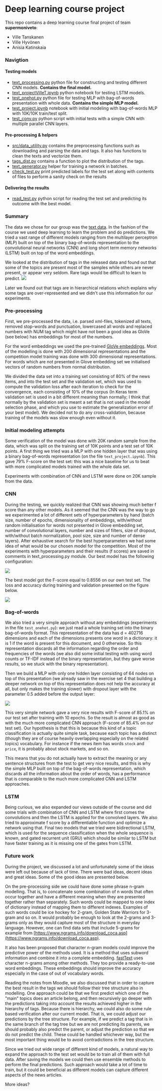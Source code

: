 # Deep learning course project

This repo contains a deep learning course final project of team **supermoniveto**:
- Ville Tanskanen
- Ville Hyvönen
- Anisia Katinskaia


### Navigtion

#### Testing models
* [text_processing.py](https://github.com/vioshyvo/team-supermoniveto/blob/master/text_processing.py) python file for constructing and testing different CNN models. **Contains the final model.**
* [text_projectVilleT.ipynb](https://github.com/vioshyvo/team-supermoniveto/blob/master/text_projectVilleT.ipynb) python notebook for testing LSTM models.
* [test_onehot.py](https://github.com/vioshyvo/team-supermoniveto/blob/master/test_onehot.py) python file for testing MLP with bag-of-words presentation with whole data. **Contains the simple MLP model.**
* [test_project.ipynb](https://github.com/vioshyvo/team-supermoniveto/blob/master/test_project.ipynb) notebook with initial modeling with bag-of-words MLP with 10K/10K train/test split.
* [test_conv.py](https://github.com/vioshyvo/team-supermoniveto/blob/master/test_conv.py) python script with initial tests with a simple CNN with multiple parallel CNN layers.

#### Pre-processing & helpers

* [src/data_utility.py](https://github.com/vioshyvo/team-supermoniveto/blob/master/src/data_utility.py) contains the preprocessing functions such as downloading and parsing the data and tags. It also has functions to clean the texts and vectorize them.
* [tags_dist.py](https://github.com/vioshyvo/team-supermoniveto/blob/master/tags_dist.py) contains a function to plot the distribution of the tags.
* [text_generator.py](https://github.com/vioshyvo/team-supermoniveto/blob/master/text_generator.py) helper for training a network in batches.
* [check_test.py](https://github.com/vioshyvo/team-supermoniveto/blob/master/check_test.py) print predicted labels for the test set along with contents of files to perform a sanity check on the results

#### Delivering the results
* [read_test.py](https://github.com/vioshyvo/team-supermoniveto/blob/master/read_test.py) python script for reading the test set and predicting its outcome with the best model.


### Summary

The data we chose for our group was the [text data](https://keras.io/datasets/#reuters-newswire-topics-classification).
In the fashion of the course we used deep learning to learn the problem and do predictions.
We tried a vast range of different models ranging from the multilayer perceptron (MLP) built on top of the binary bag-of-words representation to the convolutional neural networks (CNN) and long short term memory networks (LSTM) built on top of the word embeddings.

We looked at the distribution of tags in the released data and found out that some of the topics are present most of the samples
 while others are never present, or appear very seldom. Rare tags would be difficult to learn to predict.
![](images/Figure_1.png)

Later we found out that tags are in hierarchical relations which explains why some tags are over-represented and we didn't
use this information for our experiments.

### Pre-processing

First, we pre-processed the data, i.e. parsed xml-files, tokenized all texts, removed stop-words and punctuation,
lowercased all words and replaced numbers with NUM tag which might have not been a good idea as GloVe (see below) has embeddings for most of the numbers.

For the word embeddings we used the pre-trained [GloVe embeddings](https://nlp.stanford.edu/projects/glove/).
Most of the modelling is done with 200 dimensional representations and the competition model training was done with
300 dimensional representations. For words which are not presented in Glove embedding set we initialised vectors
of random numbers from normal distribution.

We divided the data set into a training set consisting of 80% of the news items, and into the test set and the validation set, which was used to compute the validation loss after each iteration to check for the convergence, each consisting of 10% of the corpus (In Keras term validation set is used in a bit different meaning than normally; I think that normally by the validation set is meant a set that is not used in the model selection phase, and which you use to estimate the generalization error of your best model). We decided not to do any cross-validation, because training of the models was slow enough even without it.

### Initial modeling attempts

Some verification of the model was done with 20K random sample from the data, which was split on the training set of 10K points and a test set of 10K points. A first thing we tried was a MLP with one hidden layer that was using a binary bag-of-words representation (on the file `text_project.ipynb`). This gave 79% F-score on the test set: this was a nice baseline for us to beat with more complicated models trained with the whole data set.

 Experiments with combination of CNN and LSTM were done on
20K sample from the data.



### CNN

During the testing, we quickly realized that CNN was showing much better f score than any other models. As it seemed that
the CNN was the way to go we experimented a lot of different sets of hyperparameters by hand (batch size, number of epochs,
dimensionality of embeddings, with/without random initialisation for words not presented in Glove embedding set, number of
convolutional layers, number and sizes of filters, size of dropout, with/without batch normalization, pool size, size and
number of dense layers). After exhaustive search for the best hyperparameters we had some idea of what would be
our chosen model for the competition. Most of the experiments with hyperparameters and their results (f scores) are
saved in comments in text_processing.py module. Our best model has the following configuration:

![](images/CNN_conf.png)

The best model got the F-score equal to 0.8556 on our own test set. The loss and accuracy during training and validation presented on the figure below.

![](images/loss_acc.png)


### Bag-of-words

We also tried a very simple approach without any embeddings (experiments in the file `test_onehot.py`): we just read a whole training set into the binary bag-of-words format. This representation of the data has d = 402716 dimensions and each of the dimensions presents one word in a dictionary: it is 1 if the word is present for this document, and 0 otherwise. So this representation discards all the information regarding the order and frequencies of the words (we also did some initial testing with using word counts or TF-IDF instead of the binary representation, but they gave worse results, so we stuck with the binary representation).

Then we build a MLP with only one hidden layer consisting of 64 nodes on top of this presentation (we already saw in the exercise set 4 that building a deeper network on top of this representation does not help the accuracy at all, but only makes the training slower) with dropout layer with the parameter 0.5 added before the output layer:

![](images/bow_model64.png)    

This very simple network gave a very nice results with F-score of 85.1% on our test set after training with 10 epochs. So the result is almost as good as with the much more complicated CNN approach (F-score of 85.4% on our test set). Our hypothesis is that this is because this kind of a topic classification is actually quite simple task, because each topic has a distinct (though they are of course heavily overlapping especially on the related topics) vocabulary. For instance if the news item has words `stock` and `price`, it is probably about stock markets, and so on.

This means that you do not actually have to extract the meaning or any sentence structures from the test to get very nice results, and this is why the simple MLP built on top of the bag-of-words representation, which discards all the information about the order of words, has a performance that is comparable to the much more complicated CNN and LSTM approaches.

### LSTM

Being curious, we also expanded our views outside of the course and did some trials
with combination of CNN and LSTM where first comes the convolutions and then the LSTM is applied for the convolved layers. We also tried to approximate f score by a differentiable function and optimize a network using that.
Final two models that we tried were bidirectional LSTM, which is used for the sequence classification when the whole sequence
is known, and gated recurrent unit (GRU) which should be similar to LSTM but have faster training as it is missing one
of the gates from LSTM.


### Future work

During the project, we discussed a lot and unfortunately some of the ideas were left out because of lack of time.
There were bad ideas, decent ideas and great ideas. Some of the good ideas are presented below.

On the pre-processing side we could have done some phrase n-gram modelling.
That is, to concatenate some combination of n words that often occur together and have a different meaning when
 they are presented together rather than separately. Such words could be mapped to one index of dictionary instead
  of mapping them to different indexes. Examples of such words could be ice hockey for 2-gram, Golden State Warriors for 3-gram and so on.
   It would probably be enough to look at the 2-grams and 3-grams only as they would capture most of the structure
   in everyday language. However, one can find data sets that include 5-grams for example from [https://www.ngrams.info/download_coca.asp](https://www.ngrams.info/download_coca.asp).

   It also has been proposed that character n-gram models could improve the predictive power of the methods used. It is a method that uses subword information and combine it into a complete embedding. [fastText](https://fasttext.cc/) uses character n-grams among other methods. They too provide a ready-to-use word embeddings. These embeddings should improve the accuracy especially in the case of out of vocabulary words.

Reading the notes from Moodle, we also discussed that in order to capture the best result
in the tags we should follow their tree structure also in modelling. One approach could be that we first predict which one
of the "main" topics does an article belong, and then recursively go deeper with the predictions taking into account
the results achieved higher in the hierarchy of tags. Because there is hierarchy, we could also do some rule based
verification after our current model. That is, we could adjust our predictions by the tree structure.
For example, if we predict a tag that is in the same branch of the tag tree but we are not predicting its parents,
we should probably also predict the parent, or adjust the prediction so that we do not predict the child.
These could be handled whichever way, but the most important thing would be to avoid contradictions in the tree structure.

Since we tried out wide range of different kind of models, a natural way to expand the approach to the test set would be to train all of them with full data. After saving the models we could then use ensemble methods to perform the final predictions. Such approach would take a lot of time to train, but it could be beneficial as different models can capture different aspects of the news articles.

More ideas?

